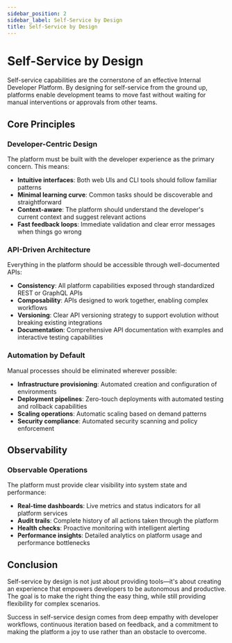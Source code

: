 ```yaml
---
sidebar_position: 2
sidebar_label: Self-Service by Design
title: Self-Service by Design
---
```


# Self-Service by Design

Self-service capabilities are the cornerstone of an effective Internal Developer Platform. By designing for self-service from the ground up, platforms enable development teams to move fast without waiting for manual interventions or approvals from other teams.

## Core Principles

### Developer-Centric Design

The platform must be built with the developer experience as the primary concern. This means:

- **Intuitive interfaces**: Both web UIs and CLI tools should follow familiar patterns
- **Minimal learning curve**: Common tasks should be discoverable and straightforward
- **Context-aware**: The platform should understand the developer's current context and suggest relevant actions
- **Fast feedback loops**: Immediate validation and clear error messages when things go wrong

### API-Driven Architecture

Everything in the platform should be accessible through well-documented APIs:

- **Consistency**: All platform capabilities exposed through standardized REST or GraphQL APIs
- **Composability**: APIs designed to work together, enabling complex workflows
- **Versioning**: Clear API versioning strategy to support evolution without breaking existing integrations
- **Documentation**: Comprehensive API documentation with examples and interactive testing capabilities

### Automation by Default

Manual processes should be eliminated wherever possible:

- **Infrastructure provisioning**: Automated creation and configuration of environments
- **Deployment pipelines**: Zero-touch deployments with automated testing and rollback capabilities
- **Scaling operations**: Automatic scaling based on demand patterns
- **Security compliance**: Automated security scanning and policy enforcement

## Observability

### Observable Operations

The platform must provide clear visibility into system state and performance:

- **Real-time dashboards**: Live metrics and status indicators for all platform services
- **Audit trails**: Complete history of all actions taken through the platform
- **Health checks**: Proactive monitoring with intelligent alerting
- **Performance insights**: Detailed analytics on platform usage and performance bottlenecks

## Conclusion

Self-service by design is not just about providing tools—it's about creating an experience that empowers developers to be autonomous and productive. The goal is to make the right thing the easy thing, while still providing flexibility for complex scenarios.

Success in self-service design comes from deep empathy with developer workflows, continuous iteration based on feedback, and a commitment to making the platform a joy to use rather than an obstacle to overcome.

